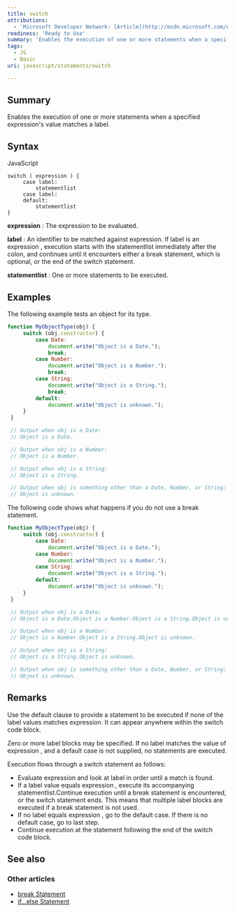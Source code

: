 ```yaml
---
title: switch
attributions:
  - 'Microsoft Developer Network: [Article](http://msdn.microsoft.com/en-us/library/ie/hzc6t81t(v=vs.94).aspx)'
readiness: 'Ready to Use'
summary: 'Enables the execution of one or more statements when a specified expression''s value matches a label.'
tags:
  - JS
  - Basic
uri: javascript/statements/switch

---
```

## Summary

Enables the execution of one or more statements when a specified expression's value matches a label.

## Syntax

<span class="language">JavaScript</span>

    switch ( expression ) {
         case label:
             statementlist
         case label:
         default:
             statementlist
    }

**expression**
:   The expression to be evaluated.

**label**
:   An identifier to be matched against expression. If label is an expression , execution starts with the statementlist immediately after the colon, and continues until it encounters either a break statement, which is optional, or the end of the switch statement.

**statementlist**
:   One or more statements to be executed.

## Examples

The following example tests an object for its type.

``` js
function MyObjectType(obj) {
     switch (obj.constructor) {
         case Date:
             document.write("Object is a Date.");
             break;
         case Number:
             document.write("Object is a Number.");
             break;
         case String:
             document.write("Object is a String.");
             break;
         default:
             document.write("Object is unknown.");
     }
 }

 // Output when obj is a Date:
 // Object is a Date.

 // Output when obj is a Number:
 // Object is a Number.

 // Output when obj is a String:
 // Object is a String.

 // Output when obj is something other than a Date, Number, or String:
 // Object is unknown.
```

The following code shows what happens if you do not use a break statement.

``` js
function MyObjectType(obj) {
     switch (obj.constructor) {
         case Date:
             document.write("Object is a Date.");
         case Number:
             document.write("Object is a Number.");
         case String:
             document.write("Object is a String.");
         default:
             document.write("Object is unknown.");
     }
 }

 // Output when obj is a Date:
 // Object is a Date.Object is a Number.Object is a String.Object is unknown.

 // Output when obj is a Number:
 // Object is a Number.Object is a String.Object is unknown.

 // Output when obj is a String:
 // Object is a String.Object is unknown.

 // Output when obj is something other than a Date, Number, or String:
 // Object is unknown.
```

## Remarks

Use the default clause to provide a statement to be executed if none of the label values matches expression. It can appear anywhere within the switch code block.

Zero or more label blocks may be specified. If no label matches the value of expression , and a default case is not supplied, no statements are executed.

Execution flows through a switch statement as follows:

-   Evaluate expression and look at label in order until a match is found.
-   If a label value equals expression , execute its accompanying statementlist.Continue execution until a break statement is encountered, or the switch statement ends. This means that multiple label blocks are executed if a break statement is not used.
-   If no label equals expression , go to the default case. If there is no default case, go to last step.
-   Continue execution at the statement following the end of the switch code block.

## See also

### Other articles

-   [break Statement](/javascript/statements/break)
-   [if...else Statement](/javascript/statements/if_else)

